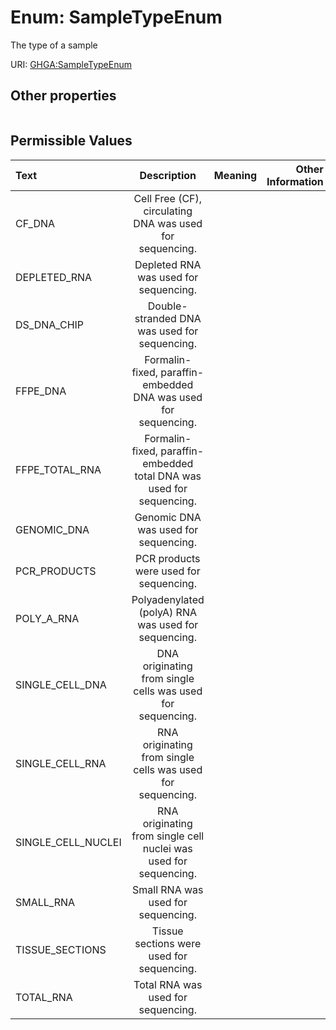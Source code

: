 
# Enum: SampleTypeEnum


The type of a sample

URI: [GHGA:SampleTypeEnum](https://w3id.org/GHGA/SampleTypeEnum)


## Other properties

|  |  |  |
| --- | --- | --- |

## Permissible Values

| Text | Description | Meaning | Other Information |
| :--- | :---: | :---: | ---: |
| CF_DNA | Cell Free (CF), circulating DNA was used for sequencing. |  |  |
| DEPLETED_RNA | Depleted RNA was used for sequencing. |  |  |
| DS_DNA_CHIP | Double-stranded DNA was used for sequencing. |  |  |
| FFPE_DNA | Formalin-fixed, paraffin-embedded DNA was used for sequencing. |  |  |
| FFPE_TOTAL_RNA | Formalin-fixed, paraffin-embedded total DNA was used for sequencing. |  |  |
| GENOMIC_DNA | Genomic DNA was used for sequencing. |  |  |
| PCR_PRODUCTS | PCR products were used for sequencing. |  |  |
| POLY_A_RNA | Polyadenylated (polyA) RNA was used for sequencing. |  |  |
| SINGLE_CELL_DNA | DNA originating from single cells was used for sequencing. |  |  |
| SINGLE_CELL_RNA | RNA originating from single cells was used for sequencing. |  |  |
| SINGLE_CELL_NUCLEI | RNA originating from single cell nuclei was used for sequencing. |  |  |
| SMALL_RNA | Small RNA was used for sequencing. |  |  |
| TISSUE_SECTIONS | Tissue sections were used for sequencing. |  |  |
| TOTAL_RNA | Total RNA was used for sequencing. |  |  |

